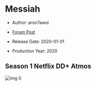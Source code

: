 # Messiah

* Author: aron7awol

* [Forum Post](https://www.avsforum.com/threads/bass-eq-for-filtered-movies.2995212/post-59048738)

* Release Date: 2020-01-01
* Production Year: 2020

## Season 1 Netflix DD+ Atmos

![img 0](https://i.imgur.com/2MVMcD7.jpg)

